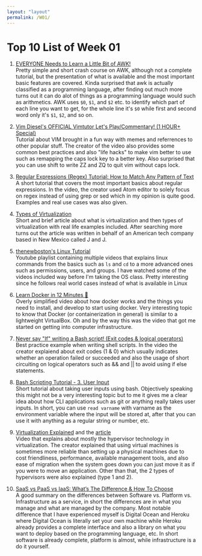 ```yaml
---
layout: "layout"
permalink: /W01/
---
```


# Top 10 List of Week 01

1. [EVERYONE Needs to Learn a Little Bit of AWK!](https://www.youtube.com/watch?v=jJ02kEETw70)<br>
Pretty simple and short crash course on AWK, although not a complete tutorial, but the presentation of what is available and the most important basic features are covered. Kinda surprised that awk is actually classified as a programming language, after finding out much more turns out it can do alot of things as a programming language would such as arithmetics. AWK uses `$0`, `$1`, and `$2` etc. to identify which part of each line you want to get, for the whole line it's `$0` while first and second word only it's `$1`, `$2`, and so on.

2. [Vim Diesel's OFFICIAL Vimtutor Let's Play/Commentary! (1 HOUR+ Special)](https://youtu.be/d8XtNXutVto)<br>
Tutorial about VIM brought in a fun way with memes and referrences to other popular stuff. The creator of the video also provides some common best practices and also "life hacks" to make vim better to use such as remapping the caps lock key to a better key. Also surprised that you can use shift to write ZZ and ZQ to quit vim without caps lock.

3. [Regular Expressions (Regex) Tutorial: How to Match Any Pattern of Text
](https://www.youtube.com/watch?v=sa-TUpSx1JA)<br>
A short tutorial that covers the most important basics about regular expressions.
In the video, the creator used Atom editor to solely focus on regex instead of using
grep or sed which in my opinion is quite good. Examples and real use cases was also given. 

4. [Types of Virtualization](https://jandjtech.com/managed-service/virtualization/seven-different-types-of-virtualization/)<br>
Short and brief article about what is virtualization and then types of virtualization with real life examples included. After searching more turns out the article was written in behalf of an American tech company based in New Mexico called J and J.

5. [thenewboston's Linux Tutorial](https://www.youtube.com/watch?v=HjuHHI60s44&list=PL6gx4Cwl9DGCkg2uj3PxUWhMDuTw3VKjM)<br>
Youtube playlist containing multiple videos that explains linux commands from the basics such as `ls` and `cd` to a more advanced ones such as permissions, users, and groups. I have watched some of the videos included way before I'm taking the OS class. Pretty interesting since he follows real world cases instead of what is available in Linux

6. [Learn Docker in 12 Minutes 🐳](https://www.youtube.com/watch?v=YFl2mCHdv24)<br>
Overly simplified video about how docker works and the things you need to install, and develop to start using docker. Very interesting topic to know that Docker (or containerization in general) is similar to a lightweight VirtualBox. Oh and by the way this was the video that got me started on getting into computer infrastructure.

7. [Never say "If" writing a Bash script! (Exit codes & logical operators)](https://www.youtube.com/watch?v=p0KKBmfiVl0)<br>
Best practice example when writing shell scripts. In the video the creator explaiend about exit codes (1 & 0) which usually indicates whether an operation failed or succeeded and also the usage of short circuiting on logical operators such as && and || to avoid using if else statements.

8. [Bash Scripting Tutorial - 3. User Input](https://ryanstutorials.net/bash-scripting-tutorial/bash-input.php)<br>
Short tutorial about taking user inputs using bash. Objectively speaking this might not be a very interesting topic but to me it gives me a clear idea about how CLI applications such as git or anything really takes user inputs. In short, you can use `read varname` with varname as the environment variable where the input will be stored at, after that you can use it with anything as a regular string or number, etc.

9. [Virtualization Explained](https://www.youtube.com/watch?v=FZR0rG3HKIk) and the [article](https://www.ibm.com/cloud/learn/hypervisors?utm_medium=OSocial&utm_source=Youtube&utm_content=000005UJ&utm_term=10002434&utm_id=YTDescription-101-Virtualization-Explained-LH-Hypervisors-Guide&cm_mmc=OSocial_Youtube-_-Cloud+and+Data+Platform_Cloud+Platform+F2F-_-WW_WW-_-YTDescription-101-Virtualization-Explained-LH-Hypervisors-Guide&cm_mmca1=000005UJ&cm_mmca2=10002434)<br>
Video that explains about mostly the hypervisor technology in virtualization. The creator explained that using virtual machines is sometimes more reliable than setting up a physical machines due to cost friendliness, performance, available management tools, and also ease of migration when the system goes down you can just move it as if you were to move an application. Other than that, the 2 types of hypervisors were also explained (type 1 and 2).

10. [SaaS vs PaaS vs IaaS: What’s The Difference & How To Choose](https://www.bmc.com/blogs/saas-vs-paas-vs-iaas-whats-the-difference-and-how-to-choose/)<br>
A good summary on the differences between Software vs. Platform vs. Infrastructure as a service, in short the differences are in what you manage and what are managed by the company. Most notable difference that I have experienced myself is Digital Ocean and Heroku where Digital Ocean is literally set your own machine while Heroku already provides a complete interface and also a library on what you want to deploy based on the programming language, etc. In short software is already complete, platform is almost, while infrastructure is a do it yourself.